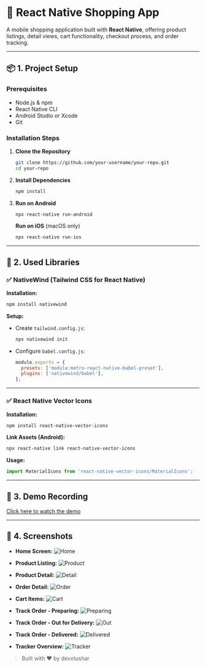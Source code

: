 # 💼 React Native Shopping App

A mobile shopping application built with **React Native**, offering product listings, detail views, cart functionality, checkout process, and order tracking.

---

## 📦 1. Project Setup

### Prerequisites

- Node.js & npm
- React Native CLI
- Android Studio or Xcode
- Git

### Installation Steps

1. **Clone the Repository**

   ```bash
   git clone https://github.com/your-username/your-repo.git
   cd your-repo
   ```

2. **Install Dependencies**

   ```bash
   npm install
   ```

3. **Run on Android**

   ```bash
   npx react-native run-android
   ```

   **Run on iOS** (macOS only)

   ```bash
   npx react-native run-ios
   ```

---

## 🧰 2. Used Libraries

### ✅ NativeWind (Tailwind CSS for React Native)

**Installation:**

```bash
npm install nativewind
```

**Setup:**

- Create `tailwind.config.js`:

  ```bash
  npx nativewind init
  ```

- Configure `babel.config.js`:

  ```js
  module.exports = {
    presets: ['module:metro-react-native-babel-preset'],
    plugins: ['nativewind/babel'],
  };
  ```

---

### ✅ React Native Vector Icons

**Installation:**

```bash
npm install react-native-vector-icons
```

**Link Assets (Android):**

```bash
npx react-native link react-native-vector-icons
```

**Usage:**

```js
import MaterialIcons from 'react-native-vector-icons/MaterialIcons';
```

---

## 🎥 3. Demo Recording

[Click here to watch the demo](https://drive.google.com/file/d/1ZWpQWI651S6htN4k1SJa-GidiWyy2wPW/view?usp=drive_link)

---

## 📸 4. Screenshots

- **Home Screen:**
  ![Home](https://drive.google.com/uc?id=1p7iWPrvQ30_ljcL5mFUpbDnx_5nVwS6f)

- **Product Listing:**
  ![Product](https://drive.google.com/uc?id=1VCMqXTRrgPsK9QmUzJAraZetyrxZwD5z)

- **Product Detail:**
  ![Detail](https://drive.google.com/uc?id=1ZmBPGKyCPTO3xlFNSVveyXgDoYk0tMhm)

- **Order Detail:**
  ![Order](https://drive.google.com/uc?id=1w43f_BSrWsCJsNFUT3PrSfw4ziwVPTkq)

- **Cart Items:**
  ![Cart](https://drive.google.com/uc?id=1arMtklbmF27pqLiQbAE3D1tVQwUf7cpO)

- **Track Order - Preparing:**
  ![Preparing](https://drive.google.com/uc?id=1ki7-xlsYg15qR6EYXPBV127GHcJ0gSVk)

- **Track Order - Out for Delivery:**
  ![Out](https://drive.google.com/uc?id=1YXkit7GJ97ZRJXxnGfpLrJZphleHDa3P)

- **Track Order - Delivered:**
  ![Delivered](https://drive.google.com/uc?id=1yTCIBnkRyyB7LmdzyWugaUxv5neuM0CW)

- **Tracker Overview:**
  ![Tracker](https://drive.google.com/uc?id=1RYGb6IgluGfNU5gojy4HxuR_ZCnN6KQA)

> Built with ❤️ by devxtushar
